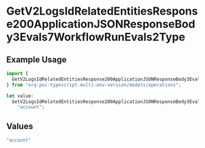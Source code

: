 # GetV2LogsIdRelatedEntitiesResponse200ApplicationJSONResponseBody3Evals7WorkflowRunEvals2Type

## Example Usage

```typescript
import {
  GetV2LogsIdRelatedEntitiesResponse200ApplicationJSONResponseBody3Evals7WorkflowRunEvals2Type,
} from "orq-poc-typescript-multi-env-version/models/operations";

let value:
  GetV2LogsIdRelatedEntitiesResponse200ApplicationJSONResponseBody3Evals7WorkflowRunEvals2Type =
    "account";
```

## Values

```typescript
"account"
```